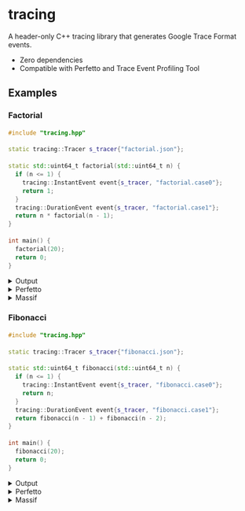 # tracing

A header-only C++ tracing library that generates Google Trace Format events.

- Zero dependencies
- Compatible with Perfetto and Trace Event Profiling Tool

## Examples

### Factorial

```cpp
#include "tracing.hpp"

static tracing::Tracer s_tracer{"factorial.json"};

static std::uint64_t factorial(std::uint64_t n) {
  if (n <= 1) {
    tracing::InstantEvent event{s_tracer, "factorial.case0"};
    return 1;
  }
  tracing::DurationEvent event{s_tracer, "factorial.case1"};
  return n * factorial(n - 1);
}

int main() {
  factorial(20);
  return 0;
}
```

<details>
  <summary>Output</summary>
  <img src="screenshots/output/factorial.png" alt="factorial">
</details>

<details>
  <summary>Perfetto</summary>
  <img src="screenshots/perfetto/factorial.png" alt="factorial">
</details>

<details>
  <summary>Massif</summary>
  <img src="screenshots/massif/factorial.png" alt="factorial">
</details>

### Fibonacci

```cpp
#include "tracing.hpp"

static tracing::Tracer s_tracer{"fibonacci.json"};

static std::uint64_t fibonacci(std::uint64_t n) {
  if (n <= 1) {
    tracing::InstantEvent event{s_tracer, "fibonacci.case0"};
    return n;
  }
  tracing::DurationEvent event{s_tracer, "fibonacci.case1"};
  return fibonacci(n - 1) + fibonacci(n - 2);
}

int main() {
  fibonacci(20);
  return 0;
}
```

<details>
  <summary>Output</summary>
  <img src="screenshots/output/fibonacci.png" alt="fibonacci">
</details>

<details>
  <summary>Perfetto</summary>
  <img src="screenshots/perfetto/fibonacci.png" alt="fibonacci">
</details>

<details>
  <summary>Massif</summary>
  <img src="screenshots/massif/fibonacci.png" alt="fibonacci">
</details>
